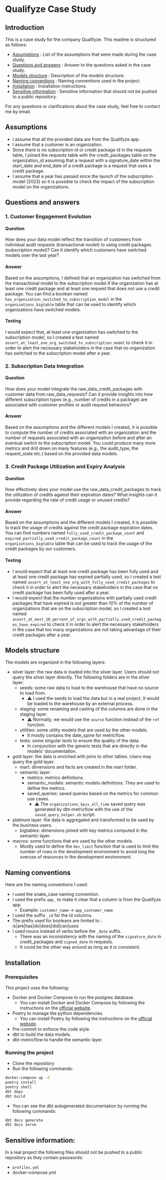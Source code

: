 # Qualifyze Case Study
## Introduction
This is a case study for the company Qualifyze.
This readme is structured as follows:
- [Assumptions](#assumptions) : List of the assumptions that were made during the case study.
- [Questions and answers](#questions-and-answers) : Answer to the questions asked in the case study.
- [Models structure](#models-structure) : Description of the models structure.
- [Naming conventions](#naming-conventions) : Naming conventions used in the project.
- [Installation](#installation) : Installation instructions.
- [Sensitive information](#sensitive-information) : Sensitive information that should not be pushed to a public repository.

For any questions or clarifications about the case study, feel free to contact me by email.
## Assumptions
- I assume that all the provided data are from the Qualifyze app.
- I assume that a customer is an organization.
- Since there is no subscription id or credit package id in the requests table,
I joined the requests table with the credit_packages table on the organization_id assuming that a request
with a signature_date within the start_date and end_date of a credit package is a request that uses a credit package.
- I assume that a year has passed since the launch of the subscription model (2023) so it is possible to check the
impact of the subscription model on the organizations.

## Questions and answers
### 1. Customer Engagement Evolution
#### Question
How does your data model reflect the transition of customers from individual audit requests
(transactional model) to using credit packages (subscription model)? Can it identify which
customers have switched models over the last year?
#### Answer
Based on the assumptions, I defined that an organization has switched from the transactional model to the subscription model if the organization
has at least one credit package and at least one request that does not use a credit package.
You can find a boolean named `has_organization_switched_to_subscription_model` in the `organizations_bigtable` table that can
be used to identify which organizations have switched models.
#### Testing
I would expect that, at least one organization has switched to the subscription model,
so I created a test named `assert_at_least_one_org_switched_to_subscription_model` to check it in order to alert
the necessary stakeholders in the case that no organization has switched to the subscription model after a year.
### 2. Subscription Data Integration
#### Question
How does your model integrate the raw_data_credit_packages with customer data from
raw_data_requests? Can it provide insights into how different subscription types (e.g., number of
credits in a package) are associated with customer profiles or audit request behaviors?
#### Answer
Based on the assumptions and the different models I created,
it is possible to compute the number of credits associated with an organization
and the number of requests associated with an organization before and after an eventual switch to the subscription model.
You could produce many more metrics and drill down on many features (e.g., the audit_type, the request_state etc.)
based on the provided data models.
### 3. Credit Package Utilization and Expiry Analysis
#### Question
How effectively does your model use the raw_data_credit_packages to track the utilization of
credits against their expiration dates? What insights can it provide regarding the rate of credit
usage or unused credits?
#### Answer
Based on the assumptions and the different models I created, it is possible to track the usage of credits against the credit package expiration dates.
You can find numbers named `fully_used_credit_package_count` and `expired_partially_used_credit_package_count` in the `organizations_bigtable` table
that can be used to track the usage of the credit packages by our customers.
#### Testing
- I would expect that at least one credit package has been fully used and at least one credit package has expired partially used,
so I created a test named `assert_at_least_one_org_with_fully_used_credit_packages` to check it in order to alert
the necessary stakeholders in the case that no credit package has been fully used after a year.
- I would expect that the number organizations with partially used credit packages that have expired is not greater
than 10% of the number of organizations that are on the subscription model,
so I created a test named `assert_at_most_10_percent_of_orgs_with_partially_used_credit_packages_have_expired` to check it
in order to alert the necessary stakeholders in the case that too many organizations are not taking advantage of their credit packages
after a year.

## Models structure
The models are organized in the following layers:
- silver layer: the raw data is loaded into the silver layer. Users should not query the silver layer directly.
The following folders are in the silver layer:
  - seeds: some raw data to load to the warehouse that have no source to load from.
    - ⚠️ I used the seeds to load the data but in a real project, It would be
    loaded to the warehouse by an external process.
  - staging: some renaming and casting of the columns are done in the staging layer.
    - ⚠️ Normally, we would use the `source` function instead of the `ref` function.
  - utilities: some utility models that are used by the other models.
    - It mostly contains the date_spine for metricflow.
  - tests: some singular tests to ensure the quality of the data.
    - In conjunction with the generic tests that are directly in the models' documentation.
- gold layer: the data is enriched with joins to other tables. Users may query the gold layer.
  - mart: dimensions and facts are created in the mart folder.
  - semantic layer:
    - metrics: metrics definitions.
    - semantic_models: semantic models definitions. They are used to define the metrics.
    - saved_queries: saved queries based on the metrics for common use cases.
      - ⚠️ The `organizations_kpis_all_time` saved query was generated by dbt-metricflow with the use of the
        `saved_query_helper.sh` script.
- platinum layer: the data is aggregated and transformed to be used by the business users.
  - bigtables: dimensions joined with key metrics computed in the semantic layer.
- macros: some functions that are used by the other models.
  - Mostly used to define the `dev_limit` function that is used to limit the number of rows in the development
  environment to avoid long the overuse of resources in the development environment.

## Naming conventions
Here are the naming conventions I used:
- I used the snake_case naming convention.
- I used the prefix `app_` to make it clear that a column is from the Qualifyze app.
  - Example: `customer_name` -> `app_customer_name`
- I used the suffix `_id` for the id columns.
- The prefix used for booleans are limited to : is|are|has|do|does|did|can|uses
- I used nouns instead of verbs before the `_date` suffix.
  - There was an inconsistency with the naming of the `signature_date` in credit_packages and `signed_date` in requests.
  - It could be the other way around as long as it is consistent.

## Installation
### Prerequisites
This project uses the following:
- Docker and Docker Compose to run the postgres database.
  - You can install Docker and Docker Compose by following the instructions on the [official website](https://docs.docker.com/get-docker/).
- Poetry to manage the python dependencies.
  - You can install Poetry by following the instructions on the [official website](https://python-poetry.org/docs/).
- Pre-commit to enforce the code style.
- dbt to build the data models.
- dbt-metricflow to handle the semantic layer.
### Running the project
- Clone the repository
- Run the following commands:
```bash
docker-compose up -d
poetry install
poetry shell
dbt deps
dbt build
```
- You can see the dbt autogenerated documentation by running the following commands:
```bash
dbt docs generate
dbt docs serve
```

## Sensitive information:
In a real project the following files should not be pushed to a public repository as they contain passwords:
- `profiles.yml`
- docker-compose.yml
